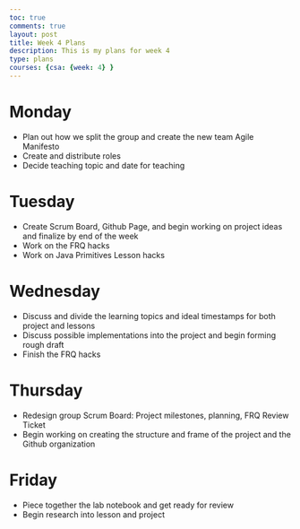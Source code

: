 ```yaml
---
toc: true
comments: true
layout: post
title: Week 4 Plans
description: This is my plans for week 4
type: plans
courses: {csa: {week: 4} }
---
```

# Monday
- Plan out how we split the group and create the new team Agile Manifesto
- Create and distribute roles
- Decide teaching topic and date for teaching
# Tuesday
- Create Scrum Board, Github Page, and begin working on project ideas and finalize by end of the week
- Work on the FRQ hacks
- Work on Java Primitives Lesson hacks
# Wednesday
- Discuss and divide the learning topics and ideal timestamps for both project and lessons
- Discuss possible implementations into the project and  begin forming rough draft
- Finish the FRQ hacks
# Thursday 
- Redesign group Scrum Board: Project milestones, planning, FRQ Review Ticket
- Begin working on creating the structure and frame of the project and the Github organization 
# Friday
- Piece together the lab notebook and get ready for review 
- Begin research into lesson and project
